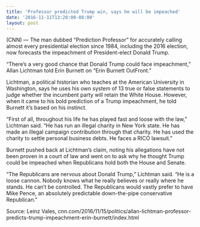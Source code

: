 ```yaml
---
title: 'Professor predicted Trump win, says he will be impeached'
date: '2016-11-11T13:20:00-08:00'
layout: post
---
```


(CNN) — The man dubbed “Prediction Professor” for accurately calling almost every presidential election since 1984, including the 2016 election, now forecasts the impeachment of President-elect Donald Trump.

“There’s a very good chance that Donald Trump could face impeachment,” Allan Lichtman told Erin Burnett on “Erin Burnett OutFront.”

Lichtman, a political historian who teaches at the American University in Washington, says he uses his own system of 13 true or false statements to judge whether the incumbent party will retain the White House. However, when it came to his bold prediction of a Trump impeachment, he told Burnett it’s based on his instinct.

“First of all, throughout his life he has played fast and loose with the law,” Lichtman said. “He has run an illegal charity in New York state. He has made an illegal campaign contribution through that charity. He has used the charity to settle personal business debts. He faces a RICO lawsuit.”

Burnett pushed back at Lichtman’s claim, noting his allegations have not been proven in a court of law and went on to ask why he thought Trump could be impeached when Republicans hold both the House and Senate.

“The Republicans are nervous about Donald Trump,” Lichtman said. “He is a loose cannon. Nobody knows what he really believes or really where he stands. He can’t be controlled. The Republicans would vastly prefer to have Mike Pence, an absolutely predictable down-the-pipe conservative Republican.”

Source: Leinz Vales, cnn.com/2016/11/15/politics/allan-lichtman-professor-predicts-trump-impeachment-erin-burnett/index.html
